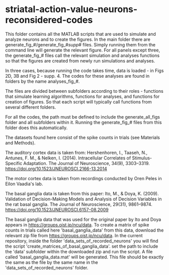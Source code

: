 # striatal-action-value-neurons-reconsidered-codes

This folder contains all the MATLAB scripts that are used to simulate and analyze neurons and to create the figures. 
In the main folder there are generate_fig_#/generate_fig_#_supp_# files. Simply running them from the command line will 
generate the relevant figure. For all panels except three, the generate_fig_# files call the relevant simulation and 
analyses functions so that the figures are created from newly run simulations and analyses.

In three cases, because running the code takes time, data is loaded - in Figs 2D, 3B and Fig 2 - supp. 4. 
The codes for these analyses are found in folders by the name analyses_fig_#.

The files are divided between subfolders according to their roles - functions that simulate learning algorithms, 
functions for analyses, and functions for creation of figures. So that each script will typically call functions from 
several different folders.

For all the codes, the path must be defined to include the generate_all_figs folder and all subfolders within it. Running the generate_fig_# files from this folder does this automatically.

The datasets found here consist of the spike counts in trials (see Materials and Methods). 


The auditory cortex data is taken from:
Hershenhoren, I., Taaseh, N., Antunes, F. M., & Nelken, I. (2014). Intracellular Correlates of Stimulus-Specific Adaptation. The Journal of Neuroscience, 34(9), 3303–3319. https://doi.org/10.1523/JNEUROSCI.2166-13.2014

The motor cortex data is taken from recordings conducted by Oren Peles in Eilon Vaadia's lab.

The basal ganglia data is taken from this paper:
Ito, M., & Doya, K. (2009). Validation of Decision-Making Models and Analysis of Decision Variables in the rat basal ganglia. The Journal of Neuroscience, 29(31), 9861–9874. https://doi.org/10.1523/JNEUROSCI.6157-08.2009

The basal ganglia data that was used for the original paper by Ito and Doya appears in https://groups.oist.jp/ncu/data.
To create a matrix of spike counts in trials called here 'basal_ganglia_data' from this data, download the relevant zip file from https://groups.oist.jp/ncu/data. In the current repository, inside the folder 'data_sets_of_recorded_neurons' you will find the script 'create_matrices_of_basal_ganglia_data'. set the path to include the 'data' subfolder within the downloaded zip and run the script. A file called 'basal_ganglia_data.mat' will be generated. This file should be exactly the same as the file by the same name in the 'data_sets_of_recorded_neurons' folder.


